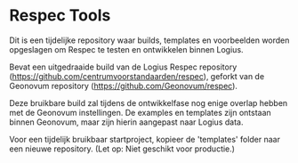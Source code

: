 # Respec Tools

Dit is een tijdelijke repository waar builds, templates en voorbeelden worden opgeslagen om Respec te testen en ontwikkelen binnen Logius.

Bevat een uitgedraaide build van de Logius Respec repository (https://github.com/centrumvoorstandaarden/respec), geforkt van de Geonovum repository (https://github.com/Geonovum/respec). 

Deze bruikbare build zal tijdens de ontwikkelfase nog enige overlap hebben met de Geonovum instellingen.
De examples en templates zijn ontstaan binnen Geonovum, maar zijn hierin aangepast naar Logius data.

Voor een tijdelijk bruikbaar startproject, kopieer de 'templates' folder naar een nieuwe repository. (Let op: Niet geschikt voor productie.)